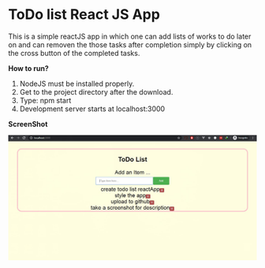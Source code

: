 # ToDo list React JS App

This is a simple reactJS app in which one can add lists of works to do later on and can removen the those tasks after completion simply by clicking on the cross button of the completed tasks.

**How to run?**

1. NodeJS must be installed properly.
2. Get to the project directory after the download.
3. Type: npm start 
4. Development server starts at localhost:3000

**ScreenShot**

![Screenshot](SS.JPG)
